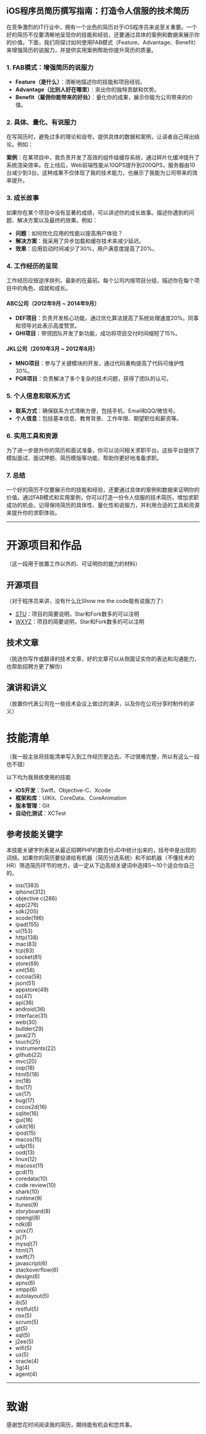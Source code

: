 ## iOS程序员简历撰写指南：打造令人信服的技术简历

在竞争激烈的IT行业中，拥有一个出色的简历对于iOS程序员来说至关重要。一个好的简历不仅要清晰地呈现你的技能和经验，还要通过具体的案例和数据来展示你的价值。下面，我们将探讨如何使用FAB模式（Feature、Advantage、Benefit）来增强简历的说服力，并提供实用案例帮助你提升简历的质量。

### 1. **FAB模式：增强简历的说服力**

- **Feature（是什么）**：清晰地描述你的技能和项目经验。
- **Advantage（比别人好在哪里）**：突出你的独特贡献和优势。
- **Benefit（雇佣你能带来的好处）**：量化你的成果，展示你能为公司带来的价值。

### 2. **具体、量化、有说服力**

在写简历时，避免过多的理论和自夸。提供具体的数据和案例，让读者自己得出结论。例如：

**案例**：在某项目中，我负责开发了高效的组件级缓存系统，通过碎片化缓冲提升了系统渲染效率。在上线后，Web前端性能从10QPS提升到200QPS，服务器由10台减少到3台。这种成果不仅体现了我的技术能力，也展示了我能为公司带来的效率提升。

### 3. **成长故事**

如果你在某个项目中没有显著的成绩，可以讲述你的成长故事。描述你遇到的问题、解决方案以及最终的效果。例如：

- **问题**：如何优化应用的性能以提高用户体验？
- **解决方案**：我采用了异步加载和缓存技术来减少延迟。
- **效果**：应用启动时间减少了30%，用户满意度提高了20%。

### 4. **工作经历的呈现**

工作经历应按逆序排列，最新的在最前。每个公司内按项目分组，描述你在每个项目中的角色、成就和成长。

#### **ABC公司（2012年9月 ~ 2014年9月）**

- **DEF项目**：负责开发核心功能，通过优化算法提高了系统处理速度20%。同事和领导对此表示高度赞赏。
- **GHI项目**：带领团队开发了新功能，成功将项目交付时间缩短了15%。

#### **JKL公司（2010年3月 ~ 2012年8月）**

- **MNO项目**：参与了关键模块的开发，通过代码重构提高了代码可维护性30%。
- **PQR项目**：负责解决了多个复杂的技术问题，获得了团队的认可。

### 5. **个人信息和联系方式**

- **联系方式**：确保联系方式清晰方便，包括手机、Email和QQ/微信号。
- **个人信息**：包括基本信息、教育背景、工作年限、期望职位和薪资等。

### 6. **实用工具和资源**

为了进一步提升你的简历和面试准备，你可以访问相关求职平台。这些平台提供了模拟面试、面试押题、简历模版等功能，帮助你更好地准备求职。

### 7. **总结**

一个好的简历不仅要展示你的技能和经验，还要通过具体的案例和数据来证明你的价值。通过FAB模式和实用案例，你可以打造一份令人信服的技术简历，增加求职成功的机会。记得保持简历的具体性、量化性和说服力，并利用合适的工具和资源来提升你的求职体验。

---

# 开源项目和作品
（这一段用于放置工作以外的、可证明你的能力的材料）

## 开源项目
（对于程序员来讲，没有什么比Show me the code能有说服力了）

- [STU](http://github.com/yourname/projectname)：项目的简要说明，Star和Fork数多的可以注明
- [WXYZ](http://github.com/yourname/projectname)：项目的简要说明，Star和Fork数多的可以注明

## 技术文章
（挑选你写作或翻译的技术文章，好的文章可以从侧面证实你的表达和沟通能力，也帮助招聘方更了解你）

## 演讲和讲义
（放置你代表公司在一些技术会议上做过的演讲，以及你在公司分享时制作的讲义）

# 技能清单
（我一般主张将技能清单写入到工作经历里边去。不过很难完整，所以有这么一段也不错）

以下均为我熟练使用的技能

- **iOS开发**：Swift、Objective-C、Xcode
- **框架和库**：UIKit、CoreData、CoreAnimation
- **版本管理**：Git
- **自动化测试**：XCTest

## 参考技能关键字

本技能关键字列表是从最近招聘PHP的数百份JD中统计出来的，括号中是出现的词频。如果你的简历要投递给有机器（简历分选系统）和不如机器（不懂技术的HR）筛选简历环节的地方，请一定从下边高频关键词中选择5～10个适合你自己的。

- ios(1383)
- iphone(312)
- objective c(286)
- app(276)
- sdk(205)
- xcode(196)
- ipad(155)
- ui(153)
- http(138)
- mac(83)
- tcp(83)
- socket(81)
- store(69)
- xml(58)
- cocoa(58)
- json(51)
- appstore(49)
- os(47)
- api(36)
- android(36)
- interface(31)
- web(30)
- builder(29)
- java(27)
- touch(25)
- instruments(22)
- github(22)
- mvc(20)
- oop(18)
- html5(18)
- im(18)
- lbs(17)
- ue(17)
- bug(17)
- cocos2d(16)
- sqlite(16)
- gui(16)
- uikit(16)
- ipod(15)
- macos(15)
- udp(15)
- ood(13)
- linux(12)
- macosx(11)
- gcd(11)
- coredata(10)
- code review(10)
- shark(10)
- runtime(9)
- itunes(9)
- storyboard(8)
- opengl(8)
- ndk(8)
- unix(7)
- js(7)
- mysql(7)
- html(7)
- swift(7)
- javascript(6)
- stackoverflow(6)
- design(6)
- apns(6)
- xmpp(6)
- autolayout(5)
- ib(5)
- restful(5)
- osx(5)
- scrum(5)
- gt(5)
- sql(5)
- j2ee(5)
- wifi(5)
- ux(5)
- oracle(4)
- 3g(4)
- agent(4)




---

# 致谢
感谢您花时间阅读我的简历，期待能有机会和您共事。
